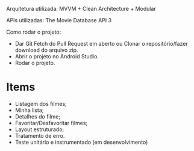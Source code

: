 Arquitetura utilizada: MVVM + Clean Architecture + Modular

APIs utilizadas: The Movie Database API 3

Como rodar o projeto:
* Dar Git Fetch do Pull Request em aberto ou Clonar o repositório/fazer download do arquivo zip.
* Abrir o projeto no Android Studio.
* Rodar o projeto.



# Items
* Listagem dos filmes;
* Minha lista;
* Detalhes do filme;
* Favoritar/Desfavoritar filmes;
* Layout estruturado;
* Tratamento de erro.
* Teste unitário e instrumentado (em desenvolvimento)
